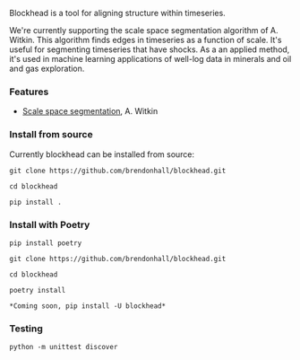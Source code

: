 Blockhead is a tool for aligning structure within timeseries.

We're currently supporting the scale space segmentation algorithm of A. Witkin. This algorithm 
finds edges in timeseries as a function of scale. It's useful for segmenting timeseries that
have shocks. As a an applied method, it's used in machine learning applications of well-log 
data in minerals and oil and gas exploration.

### Features
* [Scale space segmentation](https://www.ijcai.org/Proceedings/83-2/Papers/091.pdf), A. Witkin

### Install from source

Currently blockhead can be installed from source: 

```
git clone https://github.com/brendonhall/blockhead.git

cd blockhead

pip install .
```

### Install with Poetry

```
pip install poetry

git clone https://github.com/brendonhall/blockhead.git

cd blockhead

poetry install
```

```
*Coming soon, pip install -U blockhead*
```

### Testing 

```
python -m unittest discover
```


